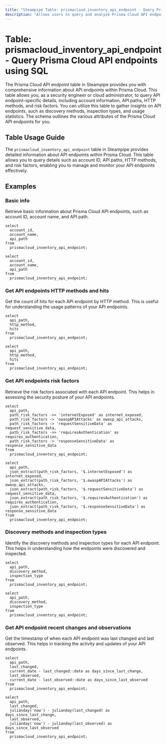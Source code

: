 ```yaml
---
title: "Steampipe Table: prismacloud_inventory_api_endpoint - Query Prisma Cloud API endpoints using SQL"
description: "Allows users to query and analyze Prisma Cloud API endpoints. This table provides detailed information about API endpoints, including account details, API paths, methods, and risk factors. It can be used to monitor and manage API endpoints within Prisma Cloud."
---
```


# Table: prismacloud_inventory_api_endpoint - Query Prisma Cloud API endpoints using SQL

The Prisma Cloud API endpoint table in Steampipe provides you with comprehensive information about API endpoints within Prisma Cloud. This table allows you, as a security engineer or cloud administrator, to query API endpoint-specific details, including account information, API paths, HTTP methods, and risk factors. You can utilize this table to gather insights on API endpoints, such as discovery methods, inspection types, and usage statistics. The schema outlines the various attributes of the Prisma Cloud API endpoints for you.

## Table Usage Guide

The `prismacloud_inventory_api_endpoint` table in Steampipe provides detailed information about API endpoints within Prisma Cloud. This table allows you to query details such as account ID, API paths, HTTP methods, and risk factors, enabling you to manage and monitor your API endpoints effectively.

## Examples

### Basic info
Retrieve basic information about Prisma Cloud API endpoints, such as account ID, account name, and API path.

```sql+postgres
select
  account_id,
  account_name,
  api_path
from
  prismacloud_inventory_api_endpoint;
```

```sql+sqlite
select
  account_id,
  account_name,
  api_path
from
  prismacloud_inventory_api_endpoint;
```

### Get API endpoints HTTP methods and hits
Get the count of hits for each API endpoint by HTTP method. This is useful for understanding the usage patterns of your API endpoints.

```sql+postgres
select
  api_path,
  http_method,
  hits
from
  prismacloud_inventory_api_endpoint;
```

```sql+sqlite
select
  api_path,
  http_method,
  hits
from
  prismacloud_inventory_api_endpoint;
```

### Get API endpoints risk factors
Retrieve the risk factors associated with each API endpoint. This helps in assessing the security posture of your API endpoints.

```sql+postgres
select
  api_path,
  path_risk_factors ->> 'internetExposed' as internet_exposed,
  path_risk_factors -> 'owaspAPIAttacks' as owasp_api_attacks,
  path_risk_factors -> 'requestSensitiveData' as request_sensitive_data,
  path_risk_factors ->> 'requiresAuthentication' as requires_authentication,
  path_risk_factors -> 'responseSensitiveData' as response_sensitive_data
from
  prismacloud_inventory_api_endpoint;
```

```sql+sqlite
select
  api_path,
  json_extract(path_risk_factors, '$.internetExposed') as internet_exposed,
  json_extract(path_risk_factors, '$.owaspAPIAttacks') as owasp_api_attacks,
  json_extract(path_risk_factors, '$.requestSensitiveData') as request_sensitive_data,
  json_extract(path_risk_factors, '$.requiresAuthentication') as requires_authentication,
  json_extract(path_risk_factors, '$.responseSensitiveData') as response_sensitive_data
from
  prismacloud_inventory_api_endpoint;
```

### Discovery methods and inspection types
Identify the discovery methods and inspection types for each API endpoint. This helps in understanding how the endpoints were discovered and inspected.

```sql+postgres
select
  api_path,
  discovery_method,
  inspection_type
from
  prismacloud_inventory_api_endpoint;
```

```sql+sqlite
select
  api_path,
  discovery_method,
  inspection_type
from
  prismacloud_inventory_api_endpoint;
```

### Get API endpoint recent changes and observations
Get the timestamp of when each API endpoint was last changed and last observed. This helps in tracking the activity and updates of your API endpoints.

```sql+postgres
select
  api_path,
  last_changed,
  current_date - last_changed::date as days_since_last_change,
  last_observed,
  current_date - last_observed::date as days_since_last_observed
from
  prismacloud_inventory_api_endpoint;
```

```sql+sqlite
select
  api_path,
  last_changed,
  julianday('now') - julianday(last_changed) as days_since_last_change,
  last_observed,
  julianday('now') - julianday(last_observed) as days_since_last_observed
from
  prismacloud_inventory_api_endpoint;
```